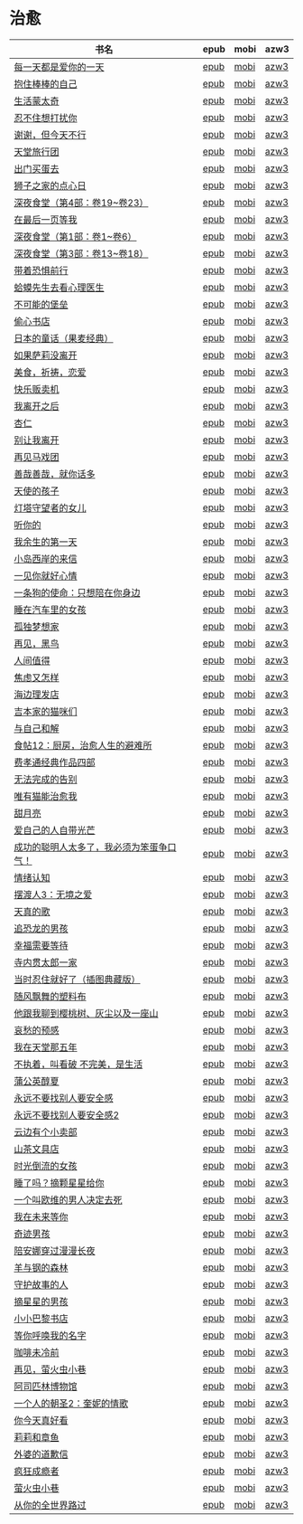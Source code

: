 # 治愈

| 书名 | epub | mobi | azw3 |
| --- | --- | --- | --- |
| [每一天都是爱你的一天](http://ct.dalanmei.com/f/31084289-771240542-40f30b) | [epub](http://ct.dalanmei.com/f/31084289-771240542-40f30b) | [mobi](http://ct.dalanmei.com/f/31084289-771228729-677bd0) | [azw3](http://ct.dalanmei.com/f/31084289-771232558-785e32) |
| [抱住棒棒的自己](None) | [epub](None) | [mobi](None) | [azw3](None) |
| [生活蒙太奇](http://ct.dalanmei.com/f/31084289-570312680-1e83c7) | [epub](http://ct.dalanmei.com/f/31084289-570312680-1e83c7) | [mobi](http://ct.dalanmei.com/f/31084289-570169786-bc0545) | [azw3](http://ct.dalanmei.com/f/31084289-570378115-c29dfb) |
| [忍不住想打扰你](http://ct.dalanmei.com/f/31084289-570315662-6936f0) | [epub](http://ct.dalanmei.com/f/31084289-570315662-6936f0) | [mobi](http://ct.dalanmei.com/f/31084289-570163239-64ed0e) | [azw3](http://ct.dalanmei.com/f/31084289-571280807-4f8850) |
| [谢谢，但今天不行](http://ct.dalanmei.com/f/31084289-570316099-86b7ef) | [epub](http://ct.dalanmei.com/f/31084289-570316099-86b7ef) | [mobi](http://ct.dalanmei.com/f/31084289-570163845-e3af4e) | [azw3](http://ct.dalanmei.com/f/31084289-571380839-11b931) |
| [天堂旅行团](http://ct.dalanmei.com/f/31084289-570316770-000693) | [epub](http://ct.dalanmei.com/f/31084289-570316770-000693) | [mobi](http://ct.dalanmei.com/f/31084289-570164546-2ebecc) | [azw3](http://ct.dalanmei.com/f/31084289-571383177-29ff77) |
| [出门买蛋去](http://ct.dalanmei.com/f/31084289-570323980-a92da6) | [epub](http://ct.dalanmei.com/f/31084289-570323980-a92da6) | [mobi](http://ct.dalanmei.com/f/31084289-570168767-5a756c) | [azw3](http://ct.dalanmei.com/f/31084289-571392447-cedfa0) |
| [狮子之家的点心日](http://ct.dalanmei.com/f/31084289-570326337-5c70fd) | [epub](http://ct.dalanmei.com/f/31084289-570326337-5c70fd) | [mobi](http://ct.dalanmei.com/f/31084289-570154968-5e46de) | [azw3](http://ct.dalanmei.com/f/31084289-571395759-2ba693) |
| [深夜食堂（第4部：卷19~卷23）](http://ct.dalanmei.com/f/31084289-570331452-744520) | [epub](http://ct.dalanmei.com/f/31084289-570331452-744520) | [mobi](http://ct.dalanmei.com/f/31084289-570156425-8254d2) | [azw3](http://ct.dalanmei.com/f/31084289-571398595-f45343) |
| [在最后一页等我](http://ct.dalanmei.com/f/31084289-570331799-9c6257) | [epub](http://ct.dalanmei.com/f/31084289-570331799-9c6257) | [mobi](http://ct.dalanmei.com/f/31084289-570156460-d5871a) | [azw3](http://ct.dalanmei.com/f/31084289-571398765-ac6878) |
| [深夜食堂（第1部：卷1~卷6）](http://ct.dalanmei.com/f/31084289-570332928-3da64d) | [epub](http://ct.dalanmei.com/f/31084289-570332928-3da64d) | [mobi](http://ct.dalanmei.com/f/31084289-570156858-f0bccb) | [azw3](http://ct.dalanmei.com/f/31084289-571399412-b228d9) |
| [深夜食堂（第3部：卷13~卷18）](http://ct.dalanmei.com/f/31084289-570348348-460b0d) | [epub](http://ct.dalanmei.com/f/31084289-570348348-460b0d) | [mobi](http://ct.dalanmei.com/f/31084289-570158015-60e577) | [azw3](http://ct.dalanmei.com/f/31084289-571400035-2c7236) |
| [带着恐惧前行](http://ct.dalanmei.com/f/31084289-570357844-de3558) | [epub](http://ct.dalanmei.com/f/31084289-570357844-de3558) | [mobi](http://ct.dalanmei.com/f/31084289-570152635-b3ca06) | [azw3](http://ct.dalanmei.com/f/31084289-571406099-b74128) |
| [蛤蟆先生去看心理医生](http://ct.dalanmei.com/f/31084289-570265447-e96d10) | [epub](http://ct.dalanmei.com/f/31084289-570265447-e96d10) | [mobi](http://ct.dalanmei.com/f/31084289-570118969-de5e34) | [azw3](http://ct.dalanmei.com/f/31084289-571406880-1c1815) |
| [不可能的堡垒](http://ct.dalanmei.com/f/31084289-570254678-8fc74a) | [epub](http://ct.dalanmei.com/f/31084289-570254678-8fc74a) | [mobi](http://ct.dalanmei.com/f/31084289-570107125-247df7) | [azw3](http://ct.dalanmei.com/f/31084289-571412603-950bbf) |
| [偷心书店](http://ct.dalanmei.com/f/31084289-570257467-6b9b0d) | [epub](http://ct.dalanmei.com/f/31084289-570257467-6b9b0d) | [mobi](http://ct.dalanmei.com/f/31084289-570107926-0ddbdc) | [azw3](http://ct.dalanmei.com/f/31084289-571415740-b9c213) |
| [日本的童话（果麦经典）](http://ct.dalanmei.com/f/31084289-572019141-6e8653) | [epub](http://ct.dalanmei.com/f/31084289-572019141-6e8653) | [mobi](http://ct.dalanmei.com/f/31084289-571732154-886920) | [azw3](http://ct.dalanmei.com/f/31084289-572083737-348403) |
| [如果萨莉没离开](http://ct.dalanmei.com/f/31084289-572064656-923a47) | [epub](http://ct.dalanmei.com/f/31084289-572064656-923a47) | [mobi](http://ct.dalanmei.com/f/31084289-571731554-ec72bb) | [azw3](http://ct.dalanmei.com/f/31084289-572084909-c77a87) |
| [美食，祈祷，恋爱](http://ct.dalanmei.com/f/31084289-572078555-0629d3) | [epub](http://ct.dalanmei.com/f/31084289-572078555-0629d3) | [mobi](http://ct.dalanmei.com/f/31084289-571730390-4ae5ab) | [azw3](http://ct.dalanmei.com/f/31084289-572095270-6b8ea5) |
| [快乐贩卖机](http://ct.dalanmei.com/f/31084289-572085586-877af2) | [epub](http://ct.dalanmei.com/f/31084289-572085586-877af2) | [mobi](http://ct.dalanmei.com/f/31084289-571728951-acdb46) | [azw3](http://ct.dalanmei.com/f/31084289-572112424-00a279) |
| [我离开之后](http://ct.dalanmei.com/f/31084289-572092674-2cc821) | [epub](http://ct.dalanmei.com/f/31084289-572092674-2cc821) | [mobi](http://ct.dalanmei.com/f/31084289-571727275-b1909e) | [azw3](http://ct.dalanmei.com/f/31084289-572114076-126481) |
| [杏仁](http://ct.dalanmei.com/f/31084289-572095207-b338ce) | [epub](http://ct.dalanmei.com/f/31084289-572095207-b338ce) | [mobi](http://ct.dalanmei.com/f/31084289-571726917-38f14b) | [azw3](http://ct.dalanmei.com/f/31084289-572114748-800b01) |
| [别让我离开](http://ct.dalanmei.com/f/31084289-572112637-fe23c2) | [epub](http://ct.dalanmei.com/f/31084289-572112637-fe23c2) | [mobi](http://ct.dalanmei.com/f/31084289-571723198-2911a1) | [azw3](http://ct.dalanmei.com/f/31084289-572116839-d57ed3) |
| [再见马戏团](http://ct.dalanmei.com/f/31084289-572112896-711af5) | [epub](http://ct.dalanmei.com/f/31084289-572112896-711af5) | [mobi](http://ct.dalanmei.com/f/31084289-571722170-38ec9a) | [azw3](http://ct.dalanmei.com/f/31084289-572117494-1bd6ff) |
| [善哉善哉，就你话多](http://ct.dalanmei.com/f/31084289-572113785-c731ac) | [epub](http://ct.dalanmei.com/f/31084289-572113785-c731ac) | [mobi](http://ct.dalanmei.com/f/31084289-571717123-545249) | [azw3](http://ct.dalanmei.com/f/31084289-572120880-293781) |
| [天使的孩子](http://ct.dalanmei.com/f/31084289-572114891-adfa1d) | [epub](http://ct.dalanmei.com/f/31084289-572114891-adfa1d) | [mobi](http://ct.dalanmei.com/f/31084289-571710757-6c07b9) | [azw3](http://ct.dalanmei.com/f/31084289-572134734-8c102a) |
| [灯塔守望者的女儿](http://ct.dalanmei.com/f/31084289-572114953-4d2ccb) | [epub](http://ct.dalanmei.com/f/31084289-572114953-4d2ccb) | [mobi](http://ct.dalanmei.com/f/31084289-571710574-f6ce7a) | [azw3](http://ct.dalanmei.com/f/31084289-572135128-1834c5) |
| [听你的](http://ct.dalanmei.com/f/31084289-572115001-0c9858) | [epub](http://ct.dalanmei.com/f/31084289-572115001-0c9858) | [mobi](http://ct.dalanmei.com/f/31084289-571710157-d8c43d) | [azw3](http://ct.dalanmei.com/f/31084289-572135594-8ae162) |
| [我余生的第一天](http://ct.dalanmei.com/f/31084289-572115412-bc207c) | [epub](http://ct.dalanmei.com/f/31084289-572115412-bc207c) | [mobi](http://ct.dalanmei.com/f/31084289-571708467-0e91f7) | [azw3](http://ct.dalanmei.com/f/31084289-572137245-c6eee6) |
| [小岛西岸的来信](http://ct.dalanmei.com/f/31084289-572116450-ff57b7) | [epub](http://ct.dalanmei.com/f/31084289-572116450-ff57b7) | [mobi](http://ct.dalanmei.com/f/31084289-571669802-15203c) | [azw3](http://ct.dalanmei.com/f/31084289-572175966-221ac3) |
| [一见你就好心情](http://ct.dalanmei.com/f/31084289-572116867-513a2e) | [epub](http://ct.dalanmei.com/f/31084289-572116867-513a2e) | [mobi](http://ct.dalanmei.com/f/31084289-571659007-9ae93d) | [azw3](http://ct.dalanmei.com/f/31084289-572177885-287bcb) |
| [一条狗的使命：只想陪在你身边](http://ct.dalanmei.com/f/31084289-572128931-1c0b51) | [epub](http://ct.dalanmei.com/f/31084289-572128931-1c0b51) | [mobi](http://ct.dalanmei.com/f/31084289-571627075-bb015f) | [azw3](http://ct.dalanmei.com/f/31084289-572188942-e9a301) |
| [睡在汽车里的女孩](http://ct.dalanmei.com/f/31084289-572129487-76d9e2) | [epub](http://ct.dalanmei.com/f/31084289-572129487-76d9e2) | [mobi](http://ct.dalanmei.com/f/31084289-571625974-7a2bc8) | [azw3](http://ct.dalanmei.com/f/31084289-572189725-1c0d0d) |
| [孤独梦想家](http://ct.dalanmei.com/f/31084289-572129586-b86952) | [epub](http://ct.dalanmei.com/f/31084289-572129586-b86952) | [mobi](http://ct.dalanmei.com/f/31084289-571625853-060e01) | [azw3](http://ct.dalanmei.com/f/31084289-572189770-e5ed66) |
| [再见，黑鸟](http://ct.dalanmei.com/f/31084289-572131636-31b1a4) | [epub](http://ct.dalanmei.com/f/31084289-572131636-31b1a4) | [mobi](http://ct.dalanmei.com/f/31084289-571622469-25f1cb) | [azw3](http://ct.dalanmei.com/f/31084289-572192308-afa266) |
| [人间值得](http://ct.dalanmei.com/f/31084289-571807874-60fb78) | [epub](http://ct.dalanmei.com/f/31084289-571807874-60fb78) | [mobi](http://ct.dalanmei.com/f/31084289-571540175-5566be) | [azw3](http://ct.dalanmei.com/f/31084289-572196174-e6d970) |
| [焦虑又怎样](http://ct.dalanmei.com/f/31084289-571809377-83dd1e) | [epub](http://ct.dalanmei.com/f/31084289-571809377-83dd1e) | [mobi](http://ct.dalanmei.com/f/31084289-571541365-e2f427) | [azw3](http://ct.dalanmei.com/f/31084289-572196313-d5700c) |
| [海边理发店](http://ct.dalanmei.com/f/31084289-571813320-6f8f0e) | [epub](http://ct.dalanmei.com/f/31084289-571813320-6f8f0e) | [mobi](http://ct.dalanmei.com/f/31084289-571543229-565028) | [azw3](http://ct.dalanmei.com/f/31084289-572196522-30eaf8) |
| [吉本家的猫咪们](http://ct.dalanmei.com/f/31084289-571815105-398091) | [epub](http://ct.dalanmei.com/f/31084289-571815105-398091) | [mobi](http://ct.dalanmei.com/f/31084289-571544932-1721c9) | [azw3](http://ct.dalanmei.com/f/31084289-572197728-61221a) |
| [与自己和解](http://ct.dalanmei.com/f/31084289-571816096-af1c56) | [epub](http://ct.dalanmei.com/f/31084289-571816096-af1c56) | [mobi](http://ct.dalanmei.com/f/31084289-571547152-bcb66f) | [azw3](http://ct.dalanmei.com/f/31084289-572198043-97b72e) |
| [食帖12：厨房，治愈人生的避难所](http://ct.dalanmei.com/f/31084289-571818613-9c26d3) | [epub](http://ct.dalanmei.com/f/31084289-571818613-9c26d3) | [mobi](http://ct.dalanmei.com/f/31084289-571548232-82660b) | [azw3](http://ct.dalanmei.com/f/31084289-572198834-21647e) |
| [费孝通经典作品四部](http://ct.dalanmei.com/f/31084289-571831954-0e327d) | [epub](http://ct.dalanmei.com/f/31084289-571831954-0e327d) | [mobi](http://ct.dalanmei.com/f/31084289-571549528-422537) | [azw3](http://ct.dalanmei.com/f/31084289-572200280-7c20a9) |
| [无法完成的告别](http://ct.dalanmei.com/f/31084289-571917212-850df9) | [epub](http://ct.dalanmei.com/f/31084289-571917212-850df9) | [mobi](http://ct.dalanmei.com/f/31084289-571558339-f14626) | [azw3](http://ct.dalanmei.com/f/31084289-572203938-bafa2c) |
| [唯有猫能治愈我](http://ct.dalanmei.com/f/31084289-572010763-964322) | [epub](http://ct.dalanmei.com/f/31084289-572010763-964322) | [mobi](http://ct.dalanmei.com/f/31084289-571562912-acfc9f) | [azw3](http://ct.dalanmei.com/f/31084289-571911086-705ce0) |
| [甜月亮](http://ct.dalanmei.com/f/31084289-571732533-6ff61a) | [epub](http://ct.dalanmei.com/f/31084289-571732533-6ff61a) | [mobi](http://ct.dalanmei.com/f/31084289-571619488-d389db) | [azw3](http://ct.dalanmei.com/f/31084289-571912066-51888d) |
| [爱自己的人自带光芒](http://ct.dalanmei.com/f/31084289-571735476-631fec) | [epub](http://ct.dalanmei.com/f/31084289-571735476-631fec) | [mobi](http://ct.dalanmei.com/f/31084289-571610715-944015) | [azw3](http://ct.dalanmei.com/f/31084289-571913801-d8dbc6) |
| [成功的聪明人太多了，我必须为笨蛋争口气！](http://ct.dalanmei.com/f/31084289-571736412-e1dd36) | [epub](http://ct.dalanmei.com/f/31084289-571736412-e1dd36) | [mobi](http://ct.dalanmei.com/f/31084289-571606595-c4aaaf) | [azw3](http://ct.dalanmei.com/f/31084289-571914765-76a032) |
| [情绪认知](http://ct.dalanmei.com/f/31084289-571737180-1b6dda) | [epub](http://ct.dalanmei.com/f/31084289-571737180-1b6dda) | [mobi](http://ct.dalanmei.com/f/31084289-571604926-370772) | [azw3](http://ct.dalanmei.com/f/31084289-571916259-56bed1) |
| [摆渡人3：无境之爱](http://ct.dalanmei.com/f/31084289-571737737-853643) | [epub](http://ct.dalanmei.com/f/31084289-571737737-853643) | [mobi](http://ct.dalanmei.com/f/31084289-571603350-9bf35a) | [azw3](http://ct.dalanmei.com/f/31084289-571916986-08efc2) |
| [天真的歌](http://ct.dalanmei.com/f/31084289-571737986-c7ad60) | [epub](http://ct.dalanmei.com/f/31084289-571737986-c7ad60) | [mobi](http://ct.dalanmei.com/f/31084289-571601928-f772e2) | [azw3](http://ct.dalanmei.com/f/31084289-571917336-8fb22b) |
| [追恐龙的男孩](http://ct.dalanmei.com/f/31084289-571775400-0f48fc) | [epub](http://ct.dalanmei.com/f/31084289-571775400-0f48fc) | [mobi](http://ct.dalanmei.com/f/31084289-571502053-c9aaad) | [azw3](http://ct.dalanmei.com/f/31084289-571920341-ed06f4) |
| [幸福需要等待](http://ct.dalanmei.com/f/31084289-571776701-f92eaa) | [epub](http://ct.dalanmei.com/f/31084289-571776701-f92eaa) | [mobi](http://ct.dalanmei.com/f/31084289-571512712-889a61) | [azw3](http://ct.dalanmei.com/f/31084289-571922327-cab2dc) |
| [寺内贯太郎一家](http://ct.dalanmei.com/f/31084289-571777273-5c7e50) | [epub](http://ct.dalanmei.com/f/31084289-571777273-5c7e50) | [mobi](http://ct.dalanmei.com/f/31084289-571514337-9b4132) | [azw3](http://ct.dalanmei.com/f/31084289-571922627-19d3f9) |
| [当时忍住就好了（插图典藏版）](http://ct.dalanmei.com/f/31084289-572120966-9f8ec7) | [epub](http://ct.dalanmei.com/f/31084289-572120966-9f8ec7) | [mobi](http://ct.dalanmei.com/f/31084289-571596438-c8939c) | [azw3](http://ct.dalanmei.com/f/31084289-571977578-a55e98) |
| [随风飘舞的塑料布](http://ct.dalanmei.com/f/31084289-572126732-79b66b) | [epub](http://ct.dalanmei.com/f/31084289-572126732-79b66b) | [mobi](http://ct.dalanmei.com/f/31084289-571594289-3da34c) | [azw3](http://ct.dalanmei.com/f/31084289-571984433-5e5cae) |
| [他跟我聊到樱桃树、灰尘以及一座山](http://ct.dalanmei.com/f/31084289-572128573-a4bb9c) | [epub](http://ct.dalanmei.com/f/31084289-572128573-a4bb9c) | [mobi](http://ct.dalanmei.com/f/31084289-571593975-4facad) | [azw3](http://ct.dalanmei.com/f/31084289-571985801-710a05) |
| [哀愁的预感](http://ct.dalanmei.com/f/31084289-571796208-05fb0a) | [epub](http://ct.dalanmei.com/f/31084289-571796208-05fb0a) | [mobi](http://ct.dalanmei.com/f/31084289-571531048-9188e3) | [azw3](http://ct.dalanmei.com/f/31084289-571988084-e7d338) |
| [我在天堂那五年](http://ct.dalanmei.com/f/31084289-571798329-ea0705) | [epub](http://ct.dalanmei.com/f/31084289-571798329-ea0705) | [mobi](http://ct.dalanmei.com/f/31084289-571531625-d904b9) | [azw3](http://ct.dalanmei.com/f/31084289-571988615-3ddbf7) |
| [不执着，叫看破 不完美，是生活](http://ct.dalanmei.com/f/31084289-571814155-f70c69) | [epub](http://ct.dalanmei.com/f/31084289-571814155-f70c69) | [mobi](http://ct.dalanmei.com/f/31084289-571543541-c95c9e) | [azw3](http://ct.dalanmei.com/f/31084289-572014899-daf9b8) |
| [蒲公英醇夏](http://ct.dalanmei.com/f/31084289-571814224-f62f2b) | [epub](http://ct.dalanmei.com/f/31084289-571814224-f62f2b) | [mobi](http://ct.dalanmei.com/f/31084289-571543582-de8d4e) | [azw3](http://ct.dalanmei.com/f/31084289-572015047-950a08) |
| [永远不要找别人要安全感](http://ct.dalanmei.com/f/31084289-571838634-e7770a) | [epub](http://ct.dalanmei.com/f/31084289-571838634-e7770a) | [mobi](http://ct.dalanmei.com/f/31084289-571550001-58c66e) | [azw3](http://ct.dalanmei.com/f/31084289-572066052-c52d88) |
| [永远不要找别人要安全感2](http://ct.dalanmei.com/f/31084289-571838819-b47edd) | [epub](http://ct.dalanmei.com/f/31084289-571838819-b47edd) | [mobi](http://ct.dalanmei.com/f/31084289-571550002-f2e322) | [azw3](http://ct.dalanmei.com/f/31084289-572066062-a1eef8) |
| [云边有个小卖部](http://ct.dalanmei.com/f/31084289-571878435-27f4cf) | [epub](http://ct.dalanmei.com/f/31084289-571878435-27f4cf) | [mobi](http://ct.dalanmei.com/f/31084289-571551800-0f4cfa) | [azw3](http://ct.dalanmei.com/f/31084289-572068922-afc0de) |
| [山茶文具店](http://ct.dalanmei.com/f/31084289-571907945-1c548d) | [epub](http://ct.dalanmei.com/f/31084289-571907945-1c548d) | [mobi](http://ct.dalanmei.com/f/31084289-571555582-d4a658) | [azw3](http://ct.dalanmei.com/f/31084289-572072080-294d38) |
| [时光倒流的女孩](http://ct.dalanmei.com/f/31084289-571912798-191992) | [epub](http://ct.dalanmei.com/f/31084289-571912798-191992) | [mobi](http://ct.dalanmei.com/f/31084289-571556164-f6708b) | [azw3](http://ct.dalanmei.com/f/31084289-572073180-00e4d4) |
| [睡了吗？摘颗星星给你](http://ct.dalanmei.com/f/31084289-571921982-2dcbaa) | [epub](http://ct.dalanmei.com/f/31084289-571921982-2dcbaa) | [mobi](http://ct.dalanmei.com/f/31084289-571559362-991cd4) | [azw3](http://ct.dalanmei.com/f/31084289-572076823-4f2468) |
| [一个叫欧维的男人决定去死](http://ct.dalanmei.com/f/31084289-571732483-7446f6) | [epub](http://ct.dalanmei.com/f/31084289-571732483-7446f6) | [mobi](http://ct.dalanmei.com/f/31084289-571586871-2196fa) | [azw3](http://ct.dalanmei.com/f/31084289-571844147-7995f4) |
| [我在未来等你](http://ct.dalanmei.com/f/31084289-571732864-0c0880) | [epub](http://ct.dalanmei.com/f/31084289-571732864-0c0880) | [mobi](http://ct.dalanmei.com/f/31084289-571585517-94e051) | [azw3](http://ct.dalanmei.com/f/31084289-571848763-b0da72) |
| [奇迹男孩](http://ct.dalanmei.com/f/31084289-571737051-085f5e) | [epub](http://ct.dalanmei.com/f/31084289-571737051-085f5e) | [mobi](http://ct.dalanmei.com/f/31084289-571581454-e9aeae) | [azw3](http://ct.dalanmei.com/f/31084289-571862090-c8e4bc) |
| [陪安娜穿过漫漫长夜](None) | [epub](None) | [mobi](None) | [azw3](None) |
| [羊与钢的森林](None) | [epub](None) | [mobi](None) | [azw3](None) |
| [守护故事的人](None) | [epub](None) | [mobi](None) | [azw3](None) |
| [摘星星的男孩](None) | [epub](None) | [mobi](None) | [azw3](None) |
| [小小巴黎书店](None) | [epub](None) | [mobi](None) | [azw3](None) |
| [等你呼唤我的名字](None) | [epub](None) | [mobi](None) | [azw3](None) |
| [咖啡未冷前](http://ct.dalanmei.com/f/31084289-571781239-54d9d5) | [epub](http://ct.dalanmei.com/f/31084289-571781239-54d9d5) | [mobi](http://ct.dalanmei.com/f/31084289-571526448-b602fa) | [azw3](http://ct.dalanmei.com/f/31084289-571881209-1180a2) |
| [再见，萤火虫小巷](None) | [epub](None) | [mobi](None) | [azw3](None) |
| [阿司匹林博物馆](None) | [epub](None) | [mobi](None) | [azw3](None) |
| [一个人的朝圣2：奎妮的情歌](http://ct.dalanmei.com/f/31084289-571783308-64bd06) | [epub](http://ct.dalanmei.com/f/31084289-571783308-64bd06) | [mobi](http://ct.dalanmei.com/f/31084289-571425639-ea8209) | [azw3](http://ct.dalanmei.com/f/31084289-571884334-339faa) |
| [你今天真好看](http://ct.dalanmei.com/f/31084289-571783332-246c33) | [epub](http://ct.dalanmei.com/f/31084289-571783332-246c33) | [mobi](http://ct.dalanmei.com/f/31084289-571425739-26aa8e) | [azw3](http://ct.dalanmei.com/f/31084289-571884355-a6870c) |
| [莉莉和章鱼](None) | [epub](None) | [mobi](None) | [azw3](None) |
| [外婆的道歉信](None) | [epub](None) | [mobi](None) | [azw3](None) |
| [疯狂成瘾者](http://ct.dalanmei.com/f/31084289-595860285-c2d7f4) | [epub](http://ct.dalanmei.com/f/31084289-595860285-c2d7f4) | [mobi](http://ct.dalanmei.com/f/31084289-595857284-dc771b) | [azw3](http://ct.dalanmei.com/f/31084289-595859128-034041) |
| [萤火虫小巷](http://ct.dalanmei.com/f/31084289-582968931-4a8547) | [epub](http://ct.dalanmei.com/f/31084289-582968931-4a8547) | [mobi](http://ct.dalanmei.com/f/31084289-582937861-87f2bf) | [azw3](http://ct.dalanmei.com/f/31084289-582938847-c75435) |
| [从你的全世界路过](http://ct.dalanmei.com/f/31084289-571787261-3c9e95) | [epub](http://ct.dalanmei.com/f/31084289-571787261-3c9e95) | [mobi](http://ct.dalanmei.com/f/31084289-571453658-bb7dd5) | [azw3](http://ct.dalanmei.com/f/31084289-571886921-6f5774) |
